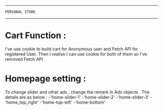 -----------------------
    PERSONAL STORE
-----------------------
# Cart Function :
I've use cookie to build cart for Anonymous user and Fetch API for registered User. 
Then I realize I can use cookie for both of them so I've removed Fetch API

# Homepage setting :
To change slider and other ads , change the remark in Ads objects .
The details are as below :
-'home-slider-1'
-'home-slider-2'
-'home-slider-3'
-'home_top_right'
-'home-top-left'
-'home-bottom'

